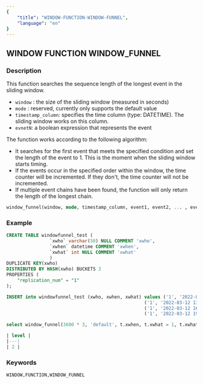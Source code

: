 ```yaml
---
{
    "title": "WINDOW-FUNCTION-WINDOW-FUNNEL",
    "language": "en"
}
---
```


<!--  Licensed to the Apache Software Foundation (ASF) under one or more contributor license agreements.  See the NOTICE file distributed with this work for additional information regarding copyright ownership.  The ASF licenses this file to you under the Apache License, Version 2.0 (the "License"); you may not use this file except in compliance with the License.  You may obtain a copy of the License at

  http://www.apache.org/licenses/LICENSE-2.0

Unless required by applicable law or agreed to in writing, software distributed under the License is distributed on an "AS IS" BASIS, WITHOUT WARRANTIES OR CONDITIONS OF ANY KIND, either express or implied.  See the License for the specific language governing permissions and limitations under the License. -->

## WINDOW FUNCTION WINDOW_FUNNEL
### Description

This function searches the sequence length of the longest event in the sliding window.

- `window` : the size of the sliding window (measured in seconds)
- `mode` : reserved, currently only supports the default value
- `timestamp_column`: specifies the time column (type: DATETIME). The sliding window works on this column.
- `evnetN`: a boolean expression that represents the event

The function works according to the following algorithm:

- It searches for the first event that meets the specified condition and set the length of the event to 1. This is the moment when the sliding window starts timing.
- If the events occur in the specified order within the window, the time counter will be incremented. If they don't, the time counter will not be incremented.
- If multiple event chains have been found, the function will only return the length of the longest chain.

```sql
window_funnel(window, mode, timestamp_column, event1, event2, ... , eventN)
```

### Example

```sql
CREATE TABLE windowfunnel_test (
                `xwho` varchar(50) NULL COMMENT 'xwho',
                `xwhen` datetime COMMENT 'xwhen',
                `xwhat` int NULL COMMENT 'xwhat'
                )
DUPLICATE KEY(xwho)
DISTRIBUTED BY HASH(xwho) BUCKETS 3
PROPERTIES (
    "replication_num" = "1"
);

INSERT into windowfunnel_test (xwho, xwhen, xwhat) values ('1', '2022-03-12 10:41:00', 1),
                                                   ('1', '2022-03-12 13:28:02', 2),
                                                   ('1', '2022-03-12 16:15:01', 3),
                                                   ('1', '2022-03-12 19:05:04', 4);

select window_funnel(3600 * 3, 'default', t.xwhen, t.xwhat = 1, t.xwhat = 2 ) AS level from windowfunnel_test t;

| level |
|---|
| 2 |
```

### Keywords

    WINDOW,FUNCTION,WINDOW_FUNNEL
